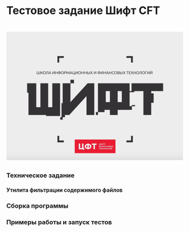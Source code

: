<h1>Тестовое задание Шифт CFT<h1>
<img src="./img/shift.png" text="Logo">
<h3>Техническое задание</h3>
<h4>Утилита фильтрации содержимого файлов</h4>
<p></p>
<h4></h4>
<p></p>
<h4></h4>
<p></p>
<h3>Сборка программы</h3>

<h3>Примеры работы и запуск тестов</h3>